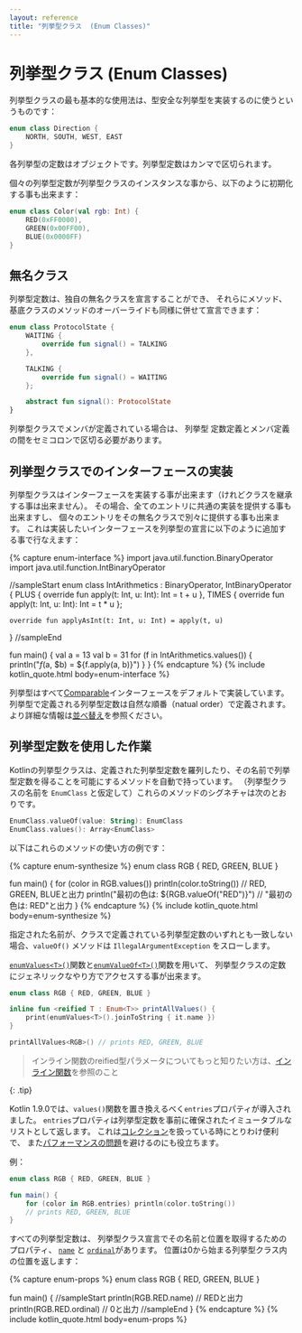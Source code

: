 ```yaml
---
layout: reference
title: "列挙型クラス  (Enum Classes)"
---
```

# 列挙型クラス (Enum Classes)

<!--original
# Enum Classes
-->

列挙型クラスの最も基本的な使用法は、型安全な列挙型を実装するのに使うというものです：

<!--original
The most basic usage of enum classes is implementing type-safe enums
-->

``` kotlin
enum class Direction {
    NORTH, SOUTH, WEST, EAST
}
```

<!--original
``` kotlin
enum class Direction {
  NORTH, SOUTH, WEST, EAST
}
```
-->

各列挙型の定数はオブジェクトです。列挙型定数はカンマで区切られます。

<!--original
Each enum constant is an object. Enum constants are separated with commas.
-->

個々の列挙型定数が列挙型クラスのインスタンスな事から、以下のように初期化する事も出来ます：

```kotlin
enum class Color(val rgb: Int) {
    RED(0xFF0000),
    GREEN(0x00FF00),
    BLUE(0x0000FF)
}
```

## 無名クラス

<!--original
## Anonymous Classes
-->

列挙型定数は、独自の無名クラスを宣言することができ、
それらにメソッド、基底クラスのメソッドのオーバーライドも同様に併せて宣言できます：


<!--original
Enum constants can declare their own anonymous classes with their corresponding methods, as well as with overriding base
methods.
-->

``` kotlin
enum class ProtocolState {
    WAITING {
        override fun signal() = TALKING
    },

    TALKING {
        override fun signal() = WAITING
    };

    abstract fun signal(): ProtocolState
}
```

<!--original
``` kotlin
enum class ProtocolState {
  WAITING {
    override fun signal() = TALKING
  },

  TALKING {
    override fun signal() = WAITING
  };

  abstract fun signal(): ProtocolState
}
```
-->

列挙型クラスでメンバが定義されている場合は、
列挙型 定数定義とメンバ定義の間をセミコロンで区切る必要があります。

<!--original
If the enum class defines any members, separate the constant definitions from the member definitions with a semicolon.
-->

## 列挙型クラスでのインターフェースの実装

列挙型クラスはインターフェースを実装する事が出来ます（けれどクラスを継承する事は出来ません）。
その場合、全てのエントリに共通の実装を提供する事も出来ますし、
個々のエントリをその無名クラスで別々に提供する事も出来ます。
これは実装したいインターフェースを列挙型の宣言に以下のように追加する事で行なえます：

{% capture enum-interface %}
import java.util.function.BinaryOperator
import java.util.function.IntBinaryOperator

//sampleStart
enum class IntArithmetics : BinaryOperator<Int>, IntBinaryOperator {
    PLUS {
        override fun apply(t: Int, u: Int): Int = t + u
    },
    TIMES {
        override fun apply(t: Int, u: Int): Int = t * u
    };
    
    override fun applyAsInt(t: Int, u: Int) = apply(t, u)
}
//sampleEnd

fun main() {
    val a = 13
    val b = 31
    for (f in IntArithmetics.values()) {
        println("$f($a, $b) = ${f.apply(a, b)}")
    }
}
{% endcapture %}
{% include kotlin_quote.html body=enum-interface %}

列挙型はすべて[Comparable](https://kotlinlang.org/api/latest/jvm/stdlib/kotlin/-comparable/index.html)インターフェースをデフォルトで実装しています。
列挙型で定義される列挙型定数は自然な順番（natual order）で定義されます。
より詳細な情報は[並べ替え](collection-ordering.md)を参照ください。

## 列挙型定数を使用した作業

<!--original
## Working with Enum Constants
-->

Kotlinの列挙型クラスは、定義された列挙型定数を羅列したり、その名前で列挙型定数を得ることを可能にするメソッドを自動で持っています。
（列挙型クラスの名前を `EnumClass` と仮定して）これらのメソッドのシグネチャは次のとおりです。

<!--original
Just like in Java, enum classes in Kotlin have synthetic methods allowing to list
the defined enum constants and to get an enum constant by its name. The signatures
of these methods are as follows (assuming the name of the enum class is `EnumClass`):
-->

``` kotlin
EnumClass.valueOf(value: String): EnumClass
EnumClass.values(): Array<EnumClass>
```

<!--original
``` kotlin
EnumClass.valueOf(value: String): EnumClass
EnumClass.values(): Array<EnumClass>
```
-->

以下はこれらのメソッドの使い方の例です：

{% capture enum-synthesize %}
enum class RGB { RED, GREEN, BLUE }

fun main() {
    for (color in RGB.values()) println(color.toString()) // RED, GREEN, BLUEと出力
    println("最初の色は: ${RGB.valueOf("RED")}") // "最初の色は: RED"と出力
}
{% endcapture %}
{% include kotlin_quote.html body=enum-synthesize %}


指定された名前が、クラスで定義されている列挙型定数のいずれとも一致しない場合、`valueOf()` メソッドは `IllegalArgumentException` をスローします。

<!--original
The `valueOf()` method throws an `IllegalArgumentException` if the specified name does
not match any of the enum constants defined in the class.
-->

[`enumValues<T>()`](https://kotlinlang.org/api/latest/jvm/stdlib/kotlin/enum-values.html)関数と[`enumValueOf<T>()`](https://kotlinlang.org/api/latest/jvm/stdlib/kotlin/enum-value-of.html)関数を用いて、
列挙型クラスの定数にジェネリックなやり方でアクセスする事が出来ます。

```kotlin
enum class RGB { RED, GREEN, BLUE }

inline fun <reified T : Enum<T>> printAllValues() {
    print(enumValues<T>().joinToString { it.name })
}

printAllValues<RGB>() // prints RED, GREEN, BLUE
```

> インライン関数のreified型パラメータについてもっと知りたい方は、[インライン関数](inline-functions.md)を参照のこと
> 
{: .tip}

Kotlin 1.9.0では、`values()`関数を置き換えるべく`entries`プロパティが導入されました。
`entries`プロパティは列挙型定数を事前に確保されたイミュータブルなリストとして返します。
これは[コレクション](collections-overview.md)を扱っている時にとりわけ便利で、
また[パフォーマンスの問題](https://github.com/Kotlin/KEEP/blob/master/proposals/enum-entries.md#examples-of-performance-issues)を避けるのにも役立ちます。

例：

```kotlin
enum class RGB { RED, GREEN, BLUE }

fun main() {
    for (color in RGB.entries) println(color.toString())
    // prints RED, GREEN, BLUE
}
```

すべての列挙型定数は、
列挙型クラス宣言でその名前と位置を取得するためのプロパティ、
[`name`](https://kotlinlang.org/api/latest/jvm/stdlib/kotlin/-enum/name.html)
と [`ordinal`](https://kotlinlang.org/api/latest/jvm/stdlib/kotlin/-enum/ordinal.html)があります。
位置は0から始まる列挙型クラス内の位置を返します：

<!--original
Every enum constant has properties to obtain its name and position in the enum class declaration:
-->


{% capture enum-props %}
enum class RGB { RED, GREEN, BLUE }

fun main() {
    //sampleStart
    println(RGB.RED.name) // REDと出力
    println(RGB.RED.ordinal) // 0と出力
    //sampleEnd
}
{% endcapture %}
{% include kotlin_quote.html body=enum-props %}
